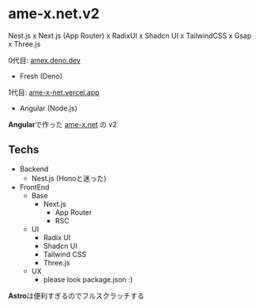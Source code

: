 # ame-x.net.v2
Nest.js x Next.js (App Router) x RadixUI x Shadcn UI x TailwindCSS x Gsap x Three.js

0代目: [amex.deno.dev](https://amex.deno.dev)
  - Fresh (Deno)

1代目: [ame-x-net.vercel.app](ame-x-net.vercel.app)
  - Angular (Node.js)

**Angular**で作った [ame-x.net](https://github.com/EdamAme-x/ame-x.net) の v2

## Techs

- Backend
  - Nest.js (Honoと迷った)
- FrontEnd
  - Base
    - Next.js
      - App Router
      - RSC
  - UI
    - Radix UI
    - Shadcn UI
    - Tailwind CSS
    - Three.js
  - UX
    - please look package.json :)

**Astro**は便利すぎるのでフルスクラッチする
